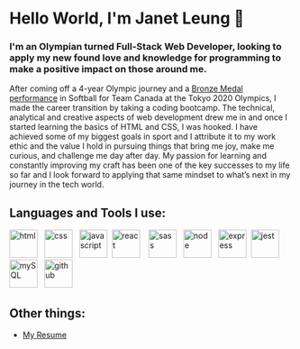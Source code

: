 # Hello World, I'm Janet Leung 👋

### I'm an Olympian turned Full-Stack Web Developer, looking to apply my new found love and knowledge for programming to make a positive impact on those around me.

After coming off a 4-year Olympic journey and a <a href="https://www.cbc.ca/sports/olympics/summer/softball/olympics-canada-mexico-softball-bronze-medal-july27-1.6118526?fbclid=IwAR0-2yVk22W2sCX2wy5rKTBkIUQi4pSZ5G4EfKP_nNKt13r0VjttCryNBEs">Bronze Medal performance</a> in Softball for Team Canada at the Tokyo 2020 Olympics, I made the career transition by taking a coding bootcamp. The technical, analytical and creative aspects of web development drew me in and once I started learning the basics of HTML and CSS, I was hooked. I have achieved some of my biggest goals in sport and I attribute it to my work ethic and the value I hold in pursuing things that bring me joy, make me curious, and challenge me day after day. My passion for learning and constantly improving my craft has been one of the key successes to my life so far and I look forward to applying that same mindset to what’s next in my journey in the tech world. 


## Languages and Tools I use:

 <img src="https://cdn.iconscout.com/icon/free/png-256/html5-40-1175193.png" alt="html" width="50px">&nbsp;&nbsp; <img src="https://cdn.iconscout.com/icon/free/png-256/css3-11-1175239.png" alt="css" width="50px"> &nbsp;&nbsp;<img src="https://cdn.iconscout.com/icon/free/png-256/javascript-1-225993.png" alt="javascript" width="50px">&nbsp;&nbsp;<img src="https://cdn.iconscout.com/icon/free/png-256/react-3-1175109.png" alt="react" width="50px"> &nbsp;&nbsp; <img src="https://cdn.iconscout.com/icon/free/png-256/sass-226054.png" alt="sass" width="50px"> &nbsp;&nbsp;<img src="https://cdn.iconscout.com/icon/free/png-256/node-js-1174925.png" alt="node" width="50px"> &nbsp;&nbsp;<img src="https://cdn.iconscout.com/icon/free/png-256/express-8-1175029.png" alt="express" width="50px">&nbsp;&nbsp;<img src="https://cdn.iconscout.com/icon/free/png-256/jest-3521517-2945020.png" alt="jest" width="50px"> &nbsp;&nbsp; <img src="https://cdn.iconscout.com/icon/free/png-256/mysql-20-1174940.png" alt="mySQL" width="50px"> &nbsp;&nbsp;<img src="https://cdn.iconscout.com/icon/free/png-256/github-163-761603.png" alt="github" width="50px"> 
 
## Other things:
- <a href="https://drive.google.com/file/d/1Y-14f8I5kPrAn3JlCfCbK-6Uq2ZWGaLg/view?usp=sharing">My Resume<a/>


<!--
**janetwleung/janetwleung** is a ✨ _special_ ✨ repository because its `README.md` (this file) appears on your GitHub profile.

Here are some ideas to get you started:

- 🔭 I’m currently working on ...
- 🌱 I’m currently learning ...
- 👯 I’m looking to collaborate on ...
- 🤔 I’m looking for help with ...
- 💬 Ask me about ...
- 📫 How to reach me: ...
- 😄 Pronouns: ...
- ⚡ Fun fact: ...
-->

